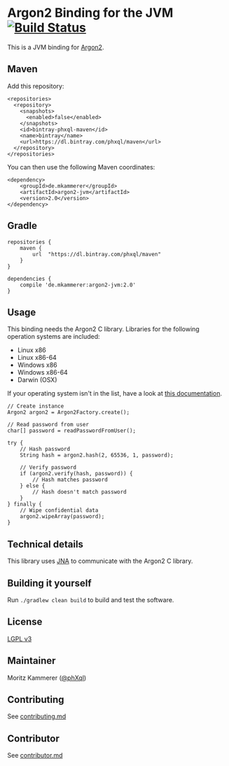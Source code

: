 # Argon2 Binding for the JVM [![Build Status](https://travis-ci.org/phxql/argon2-jvm.svg?branch=master)](https://travis-ci.org/phxql/argon2-jvm)

This is a JVM binding for [Argon2](https://github.com/P-H-C/phc-winner-argon2).

## Maven
Add this repository:
```
<repositories>
  <repository>
    <snapshots>
      <enabled>false</enabled>
    </snapshots>
    <id>bintray-phxql-maven</id>
    <name>bintray</name>
    <url>https://dl.bintray.com/phxql/maven</url>
  </repository>
</repositories>
```

You can then use the following Maven coordinates:
```
<dependency>
    <groupId>de.mkammerer</groupId>
    <artifactId>argon2-jvm</artifactId>
    <version>2.0</version>
</dependency>
```
## Gradle
```
repositories {
    maven {
        url  "https://dl.bintray.com/phxql/maven"
    }
}

dependencies {
    compile 'de.mkammerer:argon2-jvm:2.0'
}
```
## Usage
This binding needs the Argon2 C library. Libraries for the following operation systems are included:
* Linux x86
* Linux x86-64
* Windows x86
* Windows x86-64
* Darwin (OSX)

If your operating system isn't in the list, have a look at [this documentation](docs/compile-argon2.md).

```
// Create instance
Argon2 argon2 = Argon2Factory.create();

// Read password from user
char[] password = readPasswordFromUser();

try {
    // Hash password
    String hash = argon2.hash(2, 65536, 1, password);

    // Verify password
    if (argon2.verify(hash, password)) {
        // Hash matches password
    } else {
        // Hash doesn't match password
    }
} finally {
    // Wipe confidential data
    argon2.wipeArray(password);
}
```

## Technical details
This library uses [JNA](https://github.com/java-native-access/jna) to communicate with the Argon2 C library.

## Building it yourself
Run `./gradlew clean build` to build and test the software.

## License
[LGPL v3](https://www.gnu.org/licenses/lgpl.html)

## Maintainer
Moritz Kammerer ([@phXql](https://github.com/phxql))

## Contributing
See [contributing.md](contributing.md)

## Contributor
See [contributor.md](contributor.md)